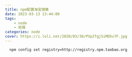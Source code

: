 ```yaml
---
title: npm配置淘宝镜像
date: 2023-03-13 13:44:00
tags: 
	- node
    - 前端
categories: node
cover: https://i.loli.net/2020/03/30/PVp2TgjSiMDhv7F.jpg
---
```



```shell
  npm config set registry=http://registry.npm.taobao.org
```